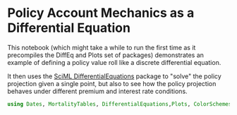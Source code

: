 # Policy Account Mechanics as a Differential Equation

This notebook (which might take a while to run the first time as it precompiles the DiffEq and Plots set of packages) demonstrates an example of defining a policy value roll like a discrete differential equation.

It then uses the [SciML DifferentialEquations](https://sciml.ai/) package to "solve" the policy projection given a single point, but also to see how the policy projection behaves under different premium and interest rate conditions.

```julia
using Dates, MortalityTables, DifferentialEquations,Plots, ColorSchemes, ActuaryUtilities
```